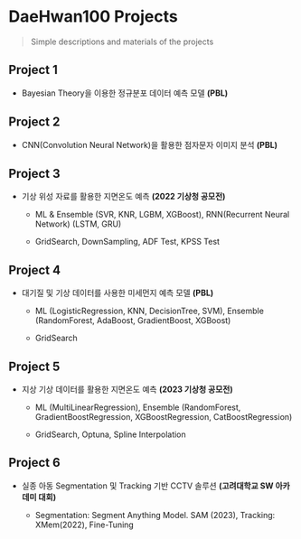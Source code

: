 # DaeHwan100 Projects
> Simple descriptions and materials of the projects

## Project 1

- Bayesian Theory을 이용한 정규분포 데이터 예측 모델 **(PBL)**

## Project 2

- CNN(Convolution Neural Network)을 활용한 점자문자 이미지 분석 **(PBL)**

## Project 3

- 기상 위성 자료를 활용한 지면온도 예측 **(2022 기상청 공모전)**
  
  - ML & Ensemble (SVR, KNR, LGBM, XGBoost), RNN(Recurrent Neural Network) (LSTM, GRU)
    
  - GridSearch, DownSampling, ADF Test, KPSS Test

## Project 4

- 대기질 및 기상 데이터를 사용한 미세먼지 예측 모델 **(PBL)**
  
    - ML (LogisticRegression, KNN, DecisionTree, SVM), Ensemble (RandomForest, AdaBoost, GradientBoost, XGBoost)
      
    - GridSearch

## Project 5

- 지상 기상 데이터를 활용한 지면온도 예측 **(2023 기상청 공모전)**
  
    - ML (MultiLinearRegression), Ensemble (RandomForest, GradientBoostRegression, XGBoostRegression, CatBoostRegression)
      
    - GridSearch, Optuna, Spline Interpolation
      
## Project 6

- 실종 아동 Segmentation 및 Tracking 기반 CCTV 솔루션 **(고려대학교 SW 아카데미 대회)**
  
    - Segmentation: Segment Anything Model. SAM (2023), Tracking: XMem(2022), Fine-Tuning

